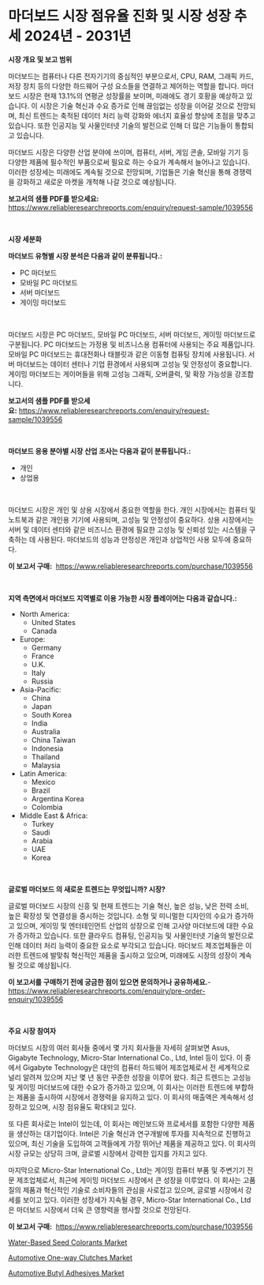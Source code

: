 <p><h1>마더보드 시장 점유율 진화 및 시장 성장 추세 2024년 - 2031년</h1></p><p><strong>시장 개요 및 보고 범위</strong></p>
<p><p>마더보드는 컴퓨터나 다른 전자기기의 중심적인 부분으로서, CPU, RAM, 그래픽 카드, 저장 장치 등의 다양한 하드웨어 구성 요소들을 연결하고 제어하는 역할을 합니다. 마더보드 시장은 현재 13.1%의 연평균 성장률을 보이며, 미래에도 경기 호황을 예상하고 있습니다. 이 시장은 기술 혁신과 수요 증가로 인해 끊임없는 성장을 이어갈 것으로 전망되며, 최신 트렌드는 축적된 데이터 처리 능력 강화와 에너지 효율성 향상에 초점을 맞추고 있습니다. 또한 인공지능 및 사물인터넷 기술의 발전으로 인해 더 많은 기능들이 통합되고 있습니다.</p><p>마더보드 시장은 다양한 산업 분야에 쓰이며, 컴퓨터, 서버, 게임 콘솔, 모바일 기기 등 다양한 제품에 필수적인 부품으로써 필요로 하는 수요가 계속해서 늘어나고 있습니다. 이러한 성장세는 미래에도 계속될 것으로 전망되며, 기업들은 기술 혁신을 통해 경쟁력을 강화하고 새로운 마켓을 개척해 나갈 것으로 예상됩니다.</p></p>
<p><strong>보고서의 샘플 PDF를 받으세요:</strong> <a href="https://www.reliableresearchreports.com/enquiry/request-sample/1039556">https://www.reliableresearchreports.com/enquiry/request-sample/1039556</a></p>
<p>&nbsp;</p>
<p><strong>시장 세분화</strong></p>
<p><strong>마더보드 유형별 시장 분석은 다음과 같이 분류됩니다.:</strong></p>
<p><ul><li>PC 마더보드</li><li>모바일 PC 마더보드</li><li>서버 마더보드</li><li>게이밍 마더보드</li></ul></p>
<p>&nbsp;</p>
<p><p>마더보드 시장은 PC 마더보드, 모바일 PC 마더보드, 서버 마더보드, 게이밍 마더보드로 구분됩니다. PC 마더보드는 가정용 및 비즈니스용 컴퓨터에 사용되는 주요 제품입니다. 모바일 PC 마더보드는 휴대전화나 태블릿과 같은 이동형 컴퓨팅 장치에 사용됩니다. 서버 마더보드는 데이터 센터나 기업 환경에서 사용되며 고성능 및 안정성이 중요합니다. 게이밍 마더보드는 게이머들을 위해 고성능 그래픽, 오버클럭, 및 확장 가능성을 강조합니다.</p></p>
<p><strong>보고서의 샘플 PDF를 받으세요:</strong>&nbsp;<a href="https://www.reliableresearchreports.com/enquiry/request-sample/1039556">https://www.reliableresearchreports.com/enquiry/request-sample/1039556</a></p>
<p>&nbsp;</p>
<p><strong> 마더보드 응용 분야별 시장 산업 조사는 다음과 같이 분류됩니다.:</strong></p>
<p><ul><li>개인</li><li>상업용</li></ul></p>
<p>&nbsp;</p>
<p><p>마더보드 시장은 개인 및 상용 시장에서 중요한 역할을 한다. 개인 시장에서는 컴퓨터 및 노트북과 같은 개인용 기기에 사용되며, 고성능 및 안정성이 중요하다. 상용 시장에서는 서버 및 데이터 센터와 같은 비즈니스 환경에 필요한 고성능 및 신뢰성 있는 시스템을 구축하는 데 사용된다. 마더보드의 성능과 안정성은 개인과 상업적인 사용 모두에 중요하다.</p></p>
<p><strong>이 보고서 구매:</strong>&nbsp; <a href="https://www.reliableresearchreports.com/purchase/1039556">https://www.reliableresearchreports.com/purchase/1039556</a></p>
<p>&nbsp;</p>
<p><strong>지역 측면에서 마더보드 지역별로 이용 가능한 시장 플레이어는 다음과 같습니다.:</strong></p>
<p><ul>
    <li>
        North America:
        <ul>
            <li>United States</li>
            <li>Canada</li>
        </ul>
    </li>
    <li>
        Europe:
        <ul>
            <li>Germany</li>
            <li>France</li>
            <li>U.K.</li>
            <li>Italy</li>
            <li>Russia</li>
        </ul>
    </li>
    <li>
        Asia-Pacific:
        <ul>
            <li>China</li>
            <li>Japan</li>
            <li>South Korea</li>
            <li>India</li>
            <li>Australia</li>
            <li>China Taiwan</li>
            <li>Indonesia</li>
            <li>Thailand</li>
            <li>Malaysia</li>
        </ul>
    </li>
    <li>
        Latin America:
        <ul>
            <li>Mexico</li>
            <li>Brazil</li>
            <li>Argentina Korea</li>
            <li>Colombia</li>
        </ul>
    </li>
    <li>
        Middle East & Africa:
        <ul>
            <li>Turkey</li>
            <li>Saudi</li>
            <li>Arabia</li>
            <li>UAE</li>
            <li>Korea</li>
        </ul>
    </li>
    </ul></p>
<p>&nbsp;</p>
<p><strong>글로벌 마더보드 의 새로운 트렌드는 무엇입니까? 시장?</strong></p>
<p><p>글로벌 마더보드 시장의 신흥 및 현재 트렌드는 기술 혁신, 높은 성능, 낮은 전력 소비, 높은 확장성 및 연결성을 중시하는 것입니다. 소형 및 미니멀한 디자인의 수요가 증가하고 있으며, 게이밍 및 엔터테인먼트 산업의 성장으로 인해 고사양 마더보드에 대한 수요가 증가하고 있습니다. 또한 클라우드 컴퓨팅, 인공지능 및 사물인터넷 기술의 발전으로 인해 데이터 처리 능력이 중요한 요소로 부각되고 있습니다. 마더보드 제조업체들은 이러한 트렌드에 발맞춰 혁신적인 제품을 출시하고 있으며, 미래에도 시장의 성장이 계속될 것으로 예상됩니다.</p></p>
<p><strong>이 보고서를 구매하기 전에 궁금한 점이 있으면 문의하거나 공유하세요.</strong>- <a href="https://www.reliableresearchreports.com/enquiry/pre-order-enquiry/1039556">https://www.reliableresearchreports.com/enquiry/pre-order-enquiry/1039556</a></p>
<p>&nbsp;</p>
<p><strong>주요 시장 참여자</strong></p>
<p><p>마더보드 시장의 여러 회사들 중에서 몇 가지 회사들을 자세히 살펴보면 Asus, Gigabyte Technology, Micro-Star International Co., Ltd, Intel 등이 있다. 이 중에서 Gigabyte Technology은 대만의 컴퓨터 하드웨어 제조업체로서 전 세계적으로 널리 알려져 있으며 지난 몇 년 동안 꾸준한 성장을 이루어 왔다. 최근 트렌드는 고성능 및 게이밍 마더보드에 대한 수요가 증가하고 있으며, 이 회사는 이러한 트렌드에 부합하는 제품을 출시하여 시장에서 경쟁력을 유지하고 있다. 이 회사의 매출액은 계속해서 성장하고 있으며, 시장 점유율도 확대되고 있다.</p><p>또 다른 회사로는 Intel이 있는데, 이 회사는 메인보드와 프로세서를 포함한 다양한 제품을 생산하는 대기업이다. Intel은 기술 혁신과 연구개발에 투자를 지속적으로 진행하고 있으며, 최신 기술을 도입하여 고객들에게 가장 뛰어난 제품을 제공하고 있다. 이 회사의 시장 규모는 상당히 크며, 글로벌 시장에서 강력한 입지를 가지고 있다.</p><p>마지막으로 Micro-Star International Co., Ltd는 게이밍 컴퓨터 부품 및 주변기기 전문 제조업체로서, 최근에 게이밍 마더보드 시장에서 큰 성장을 이루었다. 이 회사는 고품질의 제품과 혁신적인 기술로 소비자들의 관심을 사로잡고 있으며, 글로벌 시장에서 강세를 보이고 있다. 이러한 성장세가 지속될 경우, Micro-Star International Co., Ltd은 마더보드 시장에서 더욱 큰 영향력을 행사할 것으로 전망된다.</p></p>
<p><strong>이 보고서 구매:</strong>&nbsp;&nbsp;<a href="https://www.reliableresearchreports.com/purchase/1039556">https://www.reliableresearchreports.com/purchase/1039556</a></p>
<p><p><a href="https://view.publitas.com/reportprime-1/water-based-seed-colorants-market-growth-market-trends-covid-19-impact-and-forecasts-for-period-from-2023-2030/">Water-Based Seed Colorants Market</a></p><p><a href="https://github.com/Glendatilghmankmgz0rbhwpy/Market-Research-Report-List-1/blob/main/automotive-one-way-clutches-market.md">Automotive One-way Clutches Market</a></p><p><a href="https://view.publitas.com/reportprime-1/automotive-butyl-adhesives-market-analysis-and-market-size-global-industry-overview-market-segmentation-and-forecast-2023-to-2030/">Automotive Butyl Adhesives Market</a></p></p>

